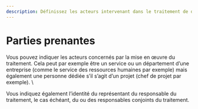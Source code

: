 ```yaml
---
description: Définissez les acteurs intervenant dans le traitement de données.
---
```


# Parties prenantes

Vous pouvez indiquer les acteurs concernés par la mise en œuvre du traitement. Cela peut par exemple être un service ou un département d’une entreprise (comme le service des ressources humaines par exemple) mais également une personne dédiée s’il s’agit d’un projet (chef de projet par exemple). \


Vous indiquez également l’identité du représentant du responsable du traitement, le cas échéant, du ou des responsables conjoints du traitement.&#x20;

